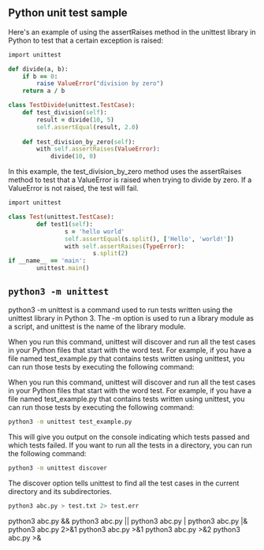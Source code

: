 ## Python unit test sample

Here's an example of using the assertRaises method in the unittest library in Python to test that a certain exception is raised:

```ruby
import unittest

def divide(a, b):
    if b == 0:
        raise ValueError("division by zero")
    return a / b

class TestDivide(unittest.TestCase):
    def test_division(self):
        result = divide(10, 5)
        self.assertEqual(result, 2.0)
        
    def test_division_by_zero(self):
        with self.assertRaises(ValueError):
            divide(10, 0)
```

In this example, the test_division_by_zero method uses the assertRaises method to test that a ValueError is raised when trying to divide by zero. If a ValueError is not raised, the test will fail.

```ruby
import unittest

class Test(unittest.TestCase):
        def test1(self):
                s = 'hello world'
                self.assertEqual(s.split(), ['Hello', 'world!'])
                with self.assertRaises(TypeError):
                        s.split(2)
if __name__ == 'main':
        unittest.main()
```

## ```python3 -m unittest```

python3 -m unittest is a command used to run tests written using the unittest library in Python 3. The -m option is used to run a library module as a script, and unittest is the name of the library module.

When you run this command, unittest will discover and run all the test cases in your Python files that start with the word test. For example, if you have a file named test_example.py that contains tests written using unittest, you can run those tests by executing the following command:

When you run this command, unittest will discover and run all the test cases in your Python files that start with the word test. For example, if you have a file named test_example.py that contains tests written using unittest, you can run those tests by executing the following command:

```sh
python3 -m unittest test_example.py
```

This will give you output on the console indicating which tests passed and which tests failed. If you want to run all the tests in a directory, you can run the following command:

```sh
python3 -m unittest discover
```

The discover option tells unittest to find all the test cases in the current directory and its subdirectories.

```sh
python3 abc.py > test.txt 2> test.err
```
python3 abc.py && 
python3 abc.py ||
python3 abc.py |
python3 abc.py |&
python3 abc.py 2>&1
python3 abc.py >&1
python3 abc.py >&2
python3 abc.py >&
